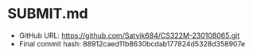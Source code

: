 # SUBMIT.md

- GitHub URL: https://github.com/Satvik684/CS322M-230108065.git
- Final commit hash: 88912caed11b8630bcdab177824d5328d358907e
